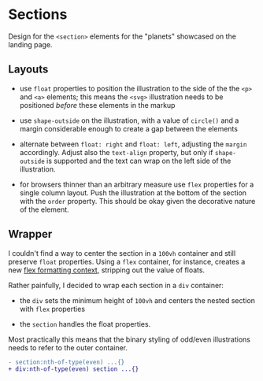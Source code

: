 # Sections

Design for the `<section>` elements for the "planets" showcased on the landing page.

## Layouts

- use `float` properties to position the illustration to the side of the the `<p>` and `<a>` elements; this means the `<svg>` illustration needs to be positioned _before_ these elements in the markup

- use `shape-outside` on the illustration, with a value of `circle()` and a margin considerable enough to create a gap between the elements

- alternate between `float: right` and `float: left`, adjusting the `margin` accordingly. Adjust also the `text-align` property, but only if `shape-outside` is supported and the text can wrap on the left side of the illustration.

- for browsers thinner than an arbitrary measure use `flex` properties for a single column layout. Push the illustration at the bottom of the section with the `order` property. This should be okay given the decorative nature of the element.

## Wrapper

I couldn't find a way to center the section in a `100vh` container and still preserve `float` properties. Using a `flex` container, for instance, creates a new [flex formatting context](https://www.w3.org/TR/css-flexbox-1/#flex-formatting-context), stripping out the value of floats.

Rather painfully, I decided to wrap each section in a `div` container:

- the `div` sets the minimum height of `100vh` and centers the nested section with `flex` properties

- the `section` handles the float properties.

Most practically this means that the binary styling of odd/even illustrations needs to refer to the outer container.

```diff
- section:nth-of-type(even) ...{}
+ div:nth-of-type(even) section ...{}
```
